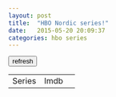 ```yaml
---
layout: post
title:  "HBO Nordic series!"
date:   2015-05-20 20:09:37
categories: hbo series
---
```


<script>

function createCookie(name, value, days) {
    var expires;

    if (days) {
        var date = new Date();
        date.setTime(date.getTime() + (days * 24 * 60 * 60 * 1000));
        expires = "; expires=" + date.toGMTString();
    } else {
        expires = "";
    }
    document.cookie = encodeURIComponent(name) + "=" + encodeURIComponent(value) + expires + "; path=/";
}

function readCookie(name) {
    var nameEQ = encodeURIComponent(name) + "=";
    var ca = document.cookie.split(';');
    for (var i = 0; i < ca.length; i++) {
        var c = ca[i];
        while (c.charAt(0) === ' ') c = c.substring(1, c.length);
        if (c.indexOf(nameEQ) === 0) return decodeURIComponent(c.substring(nameEQ.length, c.length));
    }
    return null;
}

function eraseCookie(name) {
    createCookie(name, "", -1);
}

(function() {
    var script = document.createElement("SCRIPT");
    script.src = 'https://ajax.googleapis.com/ajax/libs/jquery/1.7.1/jquery.min.js';
    script.type = 'text/javascript';
    document.getElementsByTagName("head")[0].appendChild(script);

    var checkReady = function(callback) {
        if (window.jQuery) {
            callback(jQuery);
        }
        else {
            window.setTimeout(function() { checkReady(callback); }, 100);
        }
    };

    checkReady(function(jQuery) {
	var seen = readCookie("seen");
	if(seen==null)seen="";
	var rating = readCookie("rating");
	var series_array = [];

	if(rating == null || rating == ""){
	   refresh();
	} else {
	    var series_tuples = rating.split(";");
	    for(var i = 0; i < series_tuples.length; i++){
		var tuple = series_tuples[i].split("=");
	        series_array[tuple[0]] = tuple[1];
	    }
	    create_table(series_array);
	    sorter();
	}

	function refresh(){
		jQuery.get('https://api-hbon.hbo.clearleap.com/cloffice/client/web/browse/f5dde064-495d-41dc-8cd7-cbb76baaf8d0',function(data){
		    var series_array = [];
		    $(data).find("item").each(function () {
			var el = $(this);
			var title = el.find("title").text();
			var guid = el.find("guid").text();

			series_array[title] = null;
		    });
		    create_table(series_array);
		    hboloaded();
		});
	}

	function create_table(series_array){
		for(var title in series_array){
		   if(seen.search(title) == -1){
		      jQuery("#hbotable").append('<tr class="toBeSorted"'+((series_array[title]!=null)?' data-rating="'+series_array[title]+'"':'')+'><td class="hbotitle">'+title+'</td><td class="imdbrating">'+((series_array[title]!=null)?series_array[title]:'')+'</td><td class="seen" style="cursor:pointer">seen</td></tr>');	
		   }
		}
	}


	function hboloaded(){
		var $title = jQuery('.hbotitle');
		var i = 0;
		$title.each(function(){
		    var $this = jQuery(this);
		    var data = {
		        't':$this.html().trim().replace("&amp;", "&"),
		        'plot':'short',
			'type':'series',
		        'r':'json'
		    }
		    jQuery.get('http://www.omdbapi.com/',
		               data,
		               function(response){
		                   var rating = 0;
		                   if(response.Response == "True" && jQuery.isNumeric(response.imdbRating)){
		                      rating = response.imdbRating;   
		                   }
		                   if(rating != 0){
		                      $this.parent().find('.imdbrating').html(rating);
		                   }
		                   $this.parent().attr('data-rating',rating).addClass("toBeSorted");
		                   i++;
		                   if(i == $title.length){
		                      sorter();
		                   }
		               },
		               'json');
		});
	}

        function sorter(){
	    jQuery("#sortimdb").click(function(){
	        jQuery("#hbotable").find(".toBeSorted").sort(function(a,b){
                    return b.dataset.rating - a.dataset.rating; 
                }).appendTo("#hbotable");
		make_zebra();
	    });
	    jQuery("#sortname").click(function(){
	        jQuery("#hbotable").find(".hbotitle").parent().sort(function(a,b){
                    var A = a.getElementsByClassName("hbotitle")[0].innerHTML.toLowerCase();
		    var B = b.getElementsByClassName("hbotitle")[0].innerHTML.toLowerCase();
		    if (A < B){
		        return -1;
		    }else if (A > B){
		        return  1;
		    }else{
		        return 0;
		    }
                }).appendTo("#hbotable");
		make_zebra();
	    });

	    jQuery(".seen").click(function(){
	        seen += jQuery(this).parent().find('.hbotitle').html() + ";";
	        if(readCookie("seen")!=null)eraseCookie("seen");
	        createCookie("seen",seen,365);
	        jQuery(this).parent().remove();
		make_zebra();
	    });

	    jQuery("#refresh").click(function(){
		jQuery(".toBeSorted").remove();
		refresh();
		return false;
	    });

	    var data = "";
	    jQuery("#hbotable").find("tr").each(function(){
		var $this = jQuery(this);
		var title = $this.find(".hbotitle").text();
		var rating = $this.attr("data-rating");
		data += title+"="+rating+";";
	    });

	    make_zebra();

	    if(readCookie("rating")!=null)eraseCookie("rating");
	    createCookie("rating",data,365);
        };

	function make_zebra(){
	  $("tr").attr("style","");
	  $("tr:odd").attr("style","background:#ccc");
	}
    });
})();
</script>

<button id="refresh">refresh</button>

<table id="hbotable" style="width:100%;margin-bottom:100px">
  <tr>
    <td id="sortname" style="cursor:pointer">Series</td>
    <td id="sortimdb" style="cursor:pointer">Imdb</td>
    <td></td>
  </tr>
</table>
